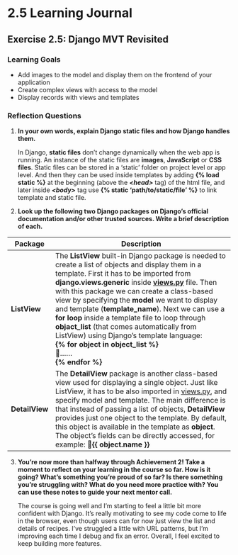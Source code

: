 # 2.5 Learning Journal

## Exercise 2.5: Django MVT Revisited

### Learning Goals

* Add images to the model and display them on the frontend of your application  
* Create complex views with access to the model  
* Display records with views and templates

### Reflection Questions

1. **In your own words, explain Django static files and how Django handles them.**

   In Django, **static files** don’t change dynamically when the web app is running. An instance of the static files are **images**, **JavaScript** or **CSS** **files**. Static files can be stored in a ‘static’ folder on project level or app level. And then they can be used inside templates by adding **{% load static %}** at the beginning (above the ***\<head\>*** tag) of the html file, and later inside ***\<body\>*** tag use **{% static ‘path/to/static/file’ %}** to link template and static file.

2. **Look up the following two Django packages on Django’s official documentation and/or other trusted sources. Write a brief description of each.**

| Package | Description |
| ----- | ----- |
| **ListView** | The **ListView** built-in Django package is needed to create a list of objects and display them in a template. First it has to be imported from **django.views.generic** inside [**views.py**](http://views.py) file. Then with this package we can create a class-based view by specifying the **model** we want to display and template (**template\_name**). Next we can use a **for loop** inside a template file to loop through **objact\_list** (that comes automatically from ListView) using Django’s template language:  <br> **{% for object in object\_list %}** <br> …… <br> **{% endfor %}** |
| **DetailView** | The **DetailView** package is another class-based view used for displaying a single object. Just like ListView, it has to be also imported in [views.py](http://views.py), and specify model and template. The main difference is that instead of passing a list of objects, **DetailView** provides just one object to the template. By default, this object is available in the template as **object**. The object’s fields can be directly accessed, for example: **{{ object.name }}** |

3. **You’re now more than halfway through Achievement 2\! Take a moment to reflect on your learning in the course so far. How is it going? What’s something you’re proud of so far? Is there something you’re struggling with? What do you need more practice with? You can use these notes to guide your next mentor call.** 

   The course is going well and I’m starting to feel a little bit more confident with Django. It’s really motivating to see my code come to life in the browser, even though users can for now just view the list and details of recipes. I’ve struggled a little with URL patterns, but I’m improving each time I debug and fix an error. Overall, I feel excited to keep building more features.